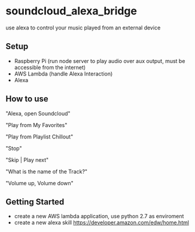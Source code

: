 # soundcloud_alexa_bridge
use alexa to control your music played from an external device

## Setup

- Raspberry Pi (run node server to play audio over aux output, must be accessible from the internet)
- AWS Lambda (handle Alexa Interaction)
- Alexa

## How to use

"Alexa, open Soundcloud"

"Play from My Favorites"

"Play from Playlist Chillout"

"Stop"

"Skip | Play next"

"What is the name of the Track?"

"Volume up, Volume down"


## Getting Started

- create a new AWS lambda application, use python 2.7 as enviroment
- create a new alexa skill https://developer.amazon.com/edw/home.html






